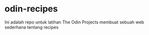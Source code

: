 # odin-recipes
Ini adalah repo untuk latihan The Odin Projects
membuat sebuah web sederhana tentang recipes